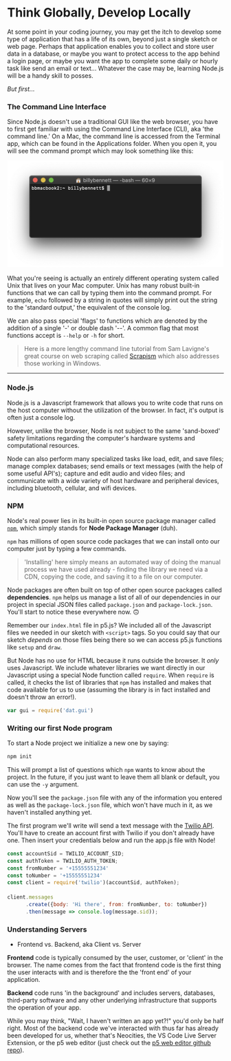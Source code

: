 # Think Globally, Develop Locally

At some point in your coding journey, you may get the itch to develop some type of application that has a life of its own, beyond just a single sketch or web page.  Perhaps that application enables you to collect and store user data in a database, or maybe you want to protect access to the app behind a login page, or maybe you want the app to complete some daily or hourly task like send an email or text...  Whatever the case may be, learning Node.js will be a handy skill to posses. 

*But first...*

### The Command Line Interface

Since Node.js doesn't use a traditional GUI like the web browser, you have to first get familiar with using the Command Line Interface (CLI), aka 'the command line.' On a Mac, the command line is accessed from the Terminal app, which can be found in the Applications folder.  When you open it, you will see the command prompt which may look something like this: 

![A command prompt on the MacOS's Terminal app.](./images/the-command-prompt.jpeg)

What you're seeing is actually an entirely different operating system called Unix that lives on your Mac computer.  Unix has many robust built-in functions that we can call by typing them into the command prompt.  For example, `echo` followed by a string in quotes will simply print out the string to the 'standard output,' the equivalent of the console log.  

We can also pass special 'flags' to functions which are denoted by the addition of a single '-' or double dash '--'.  A common flag that most functions accept is `--help` or `-h` for short. 

>Here is a more lengthy command line tutorial from Sam Lavigne's great course on web scraping called [Scrapism](https://scrapism.lav.io/intro-to-the-command-line/) which also addresses those working in Windows.
---
### Node.js

Node.js is a Javascript framework that allows you to write code that runs on the host computer without the utilization of the browser. In fact, it's output is often just a console log. 

However, unlike the browser, Node is not subject to the same 'sand-boxed' safety limitations regarding the computer's hardware systems and computational resources. 

Node can also perform many specialized tasks like load, edit, and save files; manage complex databases; send emails or text messages (with the help of some useful API's); capture and edit audio and video files; and communicate with a wide variety of host hardware and peripheral devices, including bluetooth, cellular, and wifi devices.

### NPM

Node's real power lies in its built-in open source package manager called [`npm`](https://www.npmjs.com/), which simply stands for **Node Package Manager** (duh).  

`npm` has millions of open source code packages that we can install onto our computer just by typing a few commands.  

>'Installing' here simply means an automated way of doing the manual process we have used already - finding the library we need via a CDN, copying the code, and saving it to a file on our computer.

Node packages are often built on top of other open source packages called **dependencies**.  `npm` helps us manage a list of all of our dependencies in our project in special JSON files called `package.json` and `package-lock.json`.  You'll start to notice these everywhere now. 🙃

Remember our `index.html` file in p5.js?  We included all of the Javascript files we needed in our sketch with `<script>` tags. So you could say that our sketch *depends* on those files being there so we can access p5.js functions like `setup` and `draw`. 

But Node has no use for HTML because it runs outside the browser. It *only* uses Javascript. We include whatever libraries we want directly in our Javascript using a special Node function called `require`.  When `require` is called, it checks the list of libraries that `npm` has installed and makes that code available for us to use (assuming the library is in fact installed and doesn't throw an error!).

```js
var gui = require('dat.gui')
```

### Writing our first Node program

To start a Node project we initialize a new one by saying:
```js
npm init
```
This will prompt a list of questions which `npm` wants to know about the project. In the future, if you just want to leave them all blank or default, you can use the `-y` argument.

Now you'll see the `package.json` file with any of the information you entered as well as the `package-lock.json` file, which won't have much in it, as we haven't installed anything yet. 

The first program we'll write will send a text message with the [Twilio API](https://www.twilio.com/docs/sms/send-messages).  You'll have to create an account first with Twilio if you don't already have one. Then insert your credentials below and run the app.js file with Node!

```js
const accountSid = TWILIO_ACCOUNT_SID;
const authToken = TWILIO_AUTH_TOKEN;
const fromNumber = '+15555551234'
const toNumber = '+15555551234'
const client = require('twilio')(accountSid, authToken);

client.messages
      .create({body: 'Hi there', from: fromNumber, to: toNumber})
      .then(message => console.log(message.sid));
```
### Understanding Servers 
- Frontend vs. Backend, aka Client vs. Server

**Frontend** code is typically consumed by the user, customer, or 'client' in the browser. The name comes from the fact that frontend code is the first thing the user interacts with and is therefore the the 'front end' of your application. 

**Backend** code runs 'in the background' and includes servers, databases, third-party software and any other underlying infrastructure that supports the operation of your app.  

While you may think, "Wait, I haven't written an app yet?!" you'd only be half right.  Most of the backend code we've interacted with thus far has already been developed for us, whether that's Neocities, the VS Code Live Server Extension, or the p5 web editor (just check out the [p5 web editor github repo](https://github.com/processing/p5.js-web-editor)).